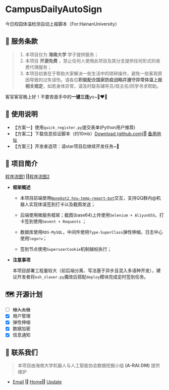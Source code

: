 # CampusDailyAutoSign

今日校园体温检测自动上报脚本（For:HainanUniversity） 

## :carousel_horse: 服务条款

> 1. 本项目仅为 **海南大学** 学子提供服务；
> 3. 本项目 **开源免费** ，禁止任何人使用此项目及其分支提供任何形式的收费代理服务；
> 3. 本项目初衷在于帮助大家解决一些生活中的琐碎操作，避免一些客观原因导致的过失误伤。请各位**积极配合国家防疫战略并遵守异常体温上报相关规定**，如若身体异常，请及时联系辅导员/班主任/同学寻求帮助。

客官客官晚上好！不要吝啬手中的**一键三连**yo~:couple_with_heart_woman_woman:

## :kick_scooter: 使用说明

- 【方案一】使用`quick_register.py`提交表单(Python用户推荐)
- 【方案二】下载信息验证脚本（约10mb）[Download (github.com)](https://github.com/QIN2DIM/CampusDailyAutoSign/raw/main/register.zip)**||** [备用地址](http://t.qinse.top/cpdaily/register.zip)
- 【方案三】开发者选项：请star项目后继续开发任务~:champagne:

## :goat: 项目简介

[程序流图1](https://www.yuque.com/docs/share/53c62de5-91bf-4f96-9330-fae53c6a4f0d?#) **||**[程序流图2](https://www.yuque.com/docs/share/94dac928-a89c-47d3-9273-8bd049152b6e?#)

- **框架概述**
    - 本项目前端使用[`Nonebot2 hnu-temp-report-bot`](https://github.com/beiyuouo/hnu-temp-report-bot)交互，支持QQ群内@机器人实现体温签到打卡以及截图发送；	
    - 后端使用微服务框架；截图(base64)上传使用`Selenium + AliyunOSS`，打卡签到使用`Gevent + Requests` ；

    - 数据库使用`RDS-MySQL`，中间件使用`Type-SuperClass`弹性伸缩，日志中心使用`loguru`；
    - 签到节点使用`SuperuserCookie`机制越权执行；

- **注意事项**

    本项目部署工程量较大（前后端分离、写法基于异步且混入多语种开发），建议开发者将`osh_slaver.py`魔改后搭配`deploy`模块完成定时签到任务。

## :world_map: 开源计划

- [ ] ~~植入太极~~
- [x] 用户管理
- [x] 弹性伸缩
- [x] 数据加密
- [x] 信息通知

## :e-mail: 联系我们

> 本项目由海南大学机器人与人工智能协会数据挖掘小组 **(A-RAI.DM)** 提供维护

- [Email](mailto:RmAlkaid@outlook.com?subject=CampusDailyAutoSign-ISSUE) **||** [Home](https://a-rai.github.io/)**||** [Update](https://github.com/QIN2DIM/CampusDailyAutoSign/blob/main/docs/about.md)

